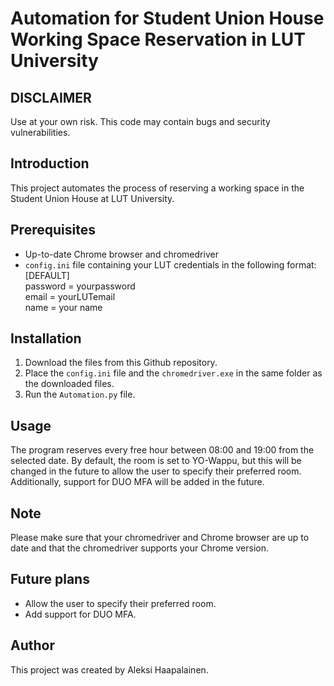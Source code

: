 # Automation for Student Union House Working Space Reservation in LUT University

## DISCLAIMER
Use at your own risk. This code may contain bugs and security vulnerabilities.

## Introduction
This project automates the process of reserving a working space in the Student Union House at LUT University.

## Prerequisites
- Up-to-date Chrome browser and chromedriver
- `config.ini` file containing your LUT credentials in the following format:<br/>
[DEFAULT]<br/>
password = yourpassword<br/>
email = yourLUTemail<br/>
name = your name<br/>

## Installation
1. Download the files from this Github repository.
2. Place the `config.ini` file and the `chromedriver.exe` in the same folder as the downloaded files.
3. Run the `Automation.py` file.

## Usage
The program reserves every free hour between 08:00 and 19:00 from the selected date. By default, the room is set to YO-Wappu, but this will be changed in the future to allow the user to specify their preferred room. Additionally, support for DUO MFA will be added in the future.

## Note
Please make sure that your chromedriver and Chrome browser are up to date and that the chromedriver supports your Chrome version.

## Future plans
- Allow the user to specify their preferred room.
- Add support for DUO MFA.

## Author
This project was created by Aleksi Haapalainen.

